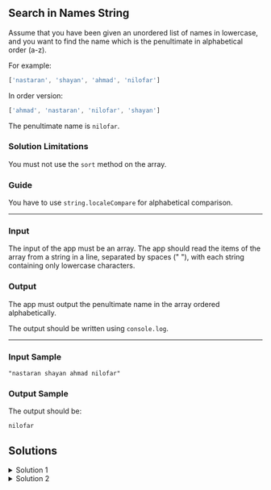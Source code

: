 ## Search in Names String

Assume that you have been given an unordered list of names in lowercase, and you want to find the name which is the penultimate in alphabetical order (a-z).

For example:

```js
['nastaran', 'shayan', 'ahmad', 'nilofar']
```

In order version:

```js
['ahmad', 'nastaran', 'nilofar', 'shayan']
```

The penultimate name is `nilofar`.

### Solution Limitations

You must not use the `sort` method on the array.

### Guide

You have to use `string.localeCompare` for alphabetical comparison.

---

### Input

The input of the app must be an array. The app should read the items of the array from a string in a line, separated by spaces (" "), with each string containing only lowercase characters.

### Output

The app must output the penultimate name in the array ordered alphabetically.

The output should be written using `console.log`.

---

### Input Sample

```
"nastaran shayan ahmad nilofar"
```

### Output Sample

The output should be:

```
nilofar
```

## Solutions 
<details>
  <summary>Solution 1</summary>
  <div>
    <h3>Merge Sort</h3>
    <p> <a href="./solution-1.js">Click here to view the code</a></p>
    <img src="https://media.geeksforgeeks.org/wp-content/uploads/20230706153706/Merge-Sort-Algorithm-(1).png"/>
  </div>
</details>

<details>
  <summary>Solution 2</summary>
  <div>
    <h3>Quick Sort</h3>
    <p><a href="./solution-2.js">Click here to view the code</a></p>
    <img src="https://favtutor.com/resources/images/uploads/mceu_46432632011643441346270.png"/>
  </div>
</details>
